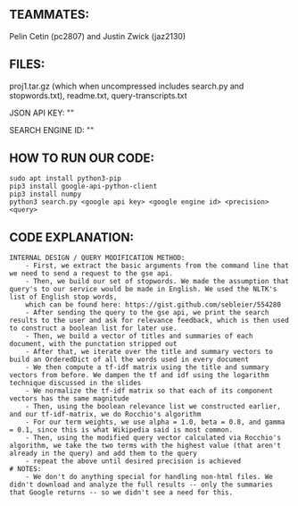 ## TEAMMATES: 
Pelin Cetin (pc2807) and Justin Zwick (jaz2130)

## FILES: 
proj1.tar.gz (which when uncompressed includes search.py and stopwords.txt), readme.txt, query-transcripts.txt

JSON API KEY: ""

SEARCH ENGINE ID: ""

## HOW TO RUN OUR CODE: 
	sudo apt install python3-pip
	pip3 install google-api-python-client
	pip3 install numpy
	python3 search.py <google api key> <google engine id> <precision> <query>

## CODE EXPLANATION: 
	INTERNAL DESIGN / QUERY MODIFICATION METHOD: 
		- First, we extract the basic arguments from the command line that we need to send a request to the gse api.
		- Then, we build our set of stopwords. We made the assumption that query's to our service would be made in English. We used the NLTK's list of English stop words, 
		which can be found here: https://gist.github.com/sebleier/554280
		- After sending the query to the gse api, we print the search results to the user and ask for relevance feedback, which is then used to construct a boolean list for later use.
		- Then, we build a vector of titles and summaries of each document, with the punctation stripped out
		- After that, we iterate over the title and summary vectors to build an OrderedDict of all the words used in every document
		- We then compute a tf-idf matrix using the title and summary vectors from before. We dampen the tf and idf using the logarithm technique discussed in the slides
		- We normalize the tf-idf matrix so that each of its component vectors has the same magnitude
		- Then, using the boolean relevance list we constructed earlier, and our tf-idf-matrix, we do Rocchio's algorithm
		- For our term weights, we use alpha = 1.0, beta = 0.8, and gamma = 0.1, since this is what Wikipedia said is most common.
		- Then, using the modified query vector calculated via Rocchio's algorithm, we take the two terms with the highest value (that aren't already in the query) and add them to the query
		- repeat the above until desired precision is achieved
	# NOTES:
		- We don't do anything special for handling non-html files. We didn't download and analyze the full results -- only the summaries that Google returns -- so we didn't see a need for this.
	






